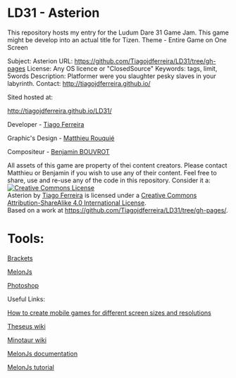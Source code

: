 # LD31 - Asterion
This repository hosts my entry for the Ludum Dare 31 Game Jam. This game might be develop into an actual title for Tizen.
Theme - Entire Game on One Screen

Subject: Asterion
URL: https://github.com/Tiagojdferreira/LD31/tree/gh-pages
License: Any OS licence or "ClosedSource"
Keywords: tags, limit, 5words
Description: Platformer were you slaughter pesky slaves in your labyrinth. 
Contact: http://tiagojdferreira.github.io/

Sited hosted at:

http://tiagojdferreira.github.io/LD31/

Developer - [Tiago Ferreira](http://tiagojdferreira.github.io/)

Graphic's Design - [Matthieu Rouquié](www.matthieurouquie.com)

Compositeur - [Benjamin BOUVROT](www.benjaminbouvrot.fr)

All assets of this game are property of thei content creators. Please contact Matthieu or Benjamin if you wish to use any of their content. Feel free to share, use and re-use any of the code in this repository. Consider it a:
<a rel="license" href="http://creativecommons.org/licenses/by-sa/4.0/"><img alt="Creative Commons License" style="border-width:0" src="https://i.creativecommons.org/l/by-sa/4.0/88x31.png" /></a><br /><span xmlns:dct="http://purl.org/dc/terms/" href="http://purl.org/dc/dcmitype/InteractiveResource" property="dct:title" rel="dct:type">Asterion</span> by <a xmlns:cc="http://creativecommons.org/ns#" href="http://tiagojdferreira.github.io/" property="cc:attributionName" rel="cc:attributionURL">Tiago Ferreira</a> is licensed under a <a rel="license" href="http://creativecommons.org/licenses/by-sa/4.0/">Creative Commons Attribution-ShareAlike 4.0 International License</a>.<br />Based on a work at <a xmlns:dct="http://purl.org/dc/terms/" href="https://github.com/Tiagojdferreira/LD31/tree/gh-pages/" rel="dct:source">https://github.com/Tiagojdferreira/LD31/tree/gh-pages/</a>.

# Tools:

[Brackets](http://brackets.io/)

[MelonJs](melonjs.org)

[Photoshop](http://www.photoshop.com/)

Useful Links:

[How to create mobile games for different screen sizes and resolutions](http://v-play.net/doc/vplay-different-screen-sizes/)

[Theseus wiki](http://en.wikipedia.org/wiki/Theseus#The_myth_of_Theseus_and_the_Minotaur)

[Minotaur wiki](http://en.wikipedia.org/wiki/Minotaur)

[MelonJs documentation](http://melonjs.github.io/docs/)

[MelonJs tutorial](http://melonjs.github.io/tutorial-platformer/)
